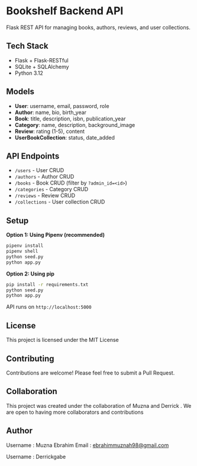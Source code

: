 # Bookshelf Backend API

Flask REST API for managing books, authors, reviews, and user collections.

## Tech Stack
- Flask + Flask-RESTful
- SQLite + SQLAlchemy
- Python 3.12

## Models
- **User**: username, email, password, role
- **Author**: name, bio, birth_year
- **Book**: title, description, isbn, publication_year
- **Category**: name, description, background_image
- **Review**: rating (1-5), content
- **UserBookCollection**: status, date_added

## API Endpoints
- `/users` - User CRUD
- `/authors` - Author CRUD
- `/books` - Book CRUD (filter by `?admin_id=<id>`)
- `/categories` - Category CRUD
- `/reviews` - Review CRUD
- `/collections` - User collection CRUD

## Setup

**Option 1: Using Pipenv (recommended)**
```bash
pipenv install
pipenv shell
python seed.py
python app.py
```

**Option 2: Using pip**
```bash
pip install -r requirements.txt
python seed.py
python app.py
```

API runs on `http://localhost:5000`

## License
This project is licensed under the MIT License 

## Contributing
Contributions are welcome! Please feel free to submit a Pull Request.

## Collaboration
This project was created under the collaboration of Muzna and Derrick . We are open to having more collaborators and contributions 

## Author
Username : Muzna Ebrahim 
Email : ebrahimmuznah98@gmail.com 

Username : Derrickgabe 